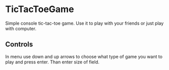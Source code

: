 # TicTacToeGame
Simple console tic-tac-toe game. Use it to play with your friends or just play with computer.

## Controls
In menu use down and up arrows to choose what type of game you want to play and press enter. Than enter size of field.

